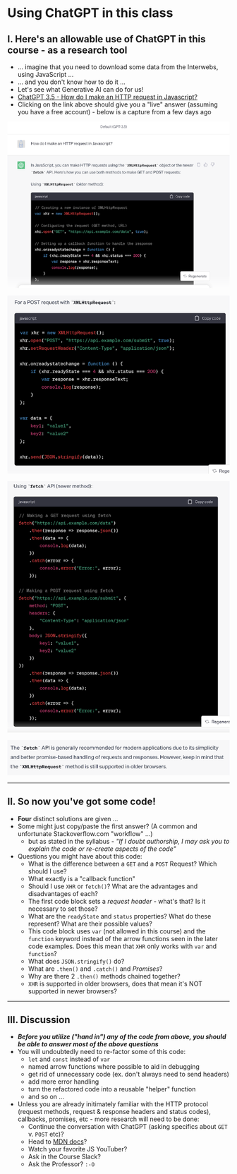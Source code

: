 # Using ChatGPT in this class


## I. Here's an allowable use of ChatGPT in this course - as a research tool
- ... imagine that you need to download some data from the Interwebs, using JavaScript ...
- ... and you don't know how to do it ...
- Let's see what Generative AI can do for us!
- [ChatGPT 3.5 - How do I make an HTTP request in Javascript?](https://chat.openai.com/c/5093bcc2-39ec-455e-a611-647ef44741f8)
- Clicking on the link above should give you a "live" answer (assuming you have a free account) - below is a capture from a few days ago

![screenshot](_images/chat-gpt-1.png)

![screenshot](_images/chat-gpt-2.png)

![screenshot](_images/chat-gpt-3.png)

![screenshot](_images/chat-gpt-4.png)

<hr>

## II. So now you've got some code!

- **Four** distinct solutions are given ...
- Some might just copy/paste the first answer? (A common and unfortunate Stackoverflow.com "workflow" ...)
  - but as stated in the syllabus - *"If I doubt authorship, I may ask you to explain the code or re-create aspects of the code"*
- Questions you might have about this code:
  - What is the difference between a `GET` and a `POST` Request? Which should I use?
  - What exactly is a "callback function"
  - Should I use `XHR` or `fetch()`? What are the advantages and disadvantages of each?
  - The first code block sets a *request header* - what's that? Is it necessary to set those?
  - What are the `readyState` and `status` properties? What do these represent? What are their possible values?
  - This code block uses `var` (not allowed in this course) and the `function` keyword instead of the arrow functions seen in the later code examples. Does this mean that `XHR` only works with `var` and `function`?
  - What does `JSON.stringify()` do?
  - What are `.then()` and `.catch()` and *Promises*?
  - Why are there 2 `.then()` methods chained together?
  - `XHR` is supported in older browsers, does that mean it's NOT supported in newer browsers?

<hr>

## III. Discussion

- ***Before you utilize ("hand in") any of the code from above, you should be able to answer most of the above questions***
- You will undoubtedly need to re-factor some of this code:
  - `let` and `const` instead of `var`
  - named arrow functions where possible to aid in debugging
  - get rid of unnecessary code (ex. don't always need to send headers)
  - add more error handling
  - turn the refactored code into a reusable "helper" function
  - and so on ...
- Unless you are already initimately familiar with the HTTP protocol (request methods, request & response headers and status codes), callbacks, promises, etc - more research will need to be done:
  - Continue the conversation with ChatGPT (asking specifics about `GET` v. `POST` etc)?
  - Head to [MDN docs](https://developer.mozilla.org/en-US/docs/Web/HTTP)?
  - Watch your favorite JS YouTuber?
  - Ask in the Course Slack?
  - Ask the Professor? `:-O`


